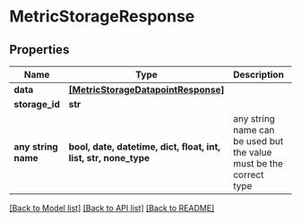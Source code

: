 # MetricStorageResponse


## Properties
Name | Type | Description | Notes
------------ | ------------- | ------------- | -------------
**data** | [**[MetricStorageDatapointResponse]**](MetricStorageDatapointResponse.md) |  | 
**storage_id** | **str** |  | [optional] 
**any string name** | **bool, date, datetime, dict, float, int, list, str, none_type** | any string name can be used but the value must be the correct type | [optional]

[[Back to Model list]](../README.md#documentation-for-models) [[Back to API list]](../README.md#documentation-for-api-endpoints) [[Back to README]](../README.md)


